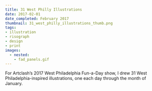 ```yaml
---
title: 31 West Philly Illustrations
date: 2017-02-01
date_completed: February 2017
thumbnail: 31_west_philly_illustrations_thumb.png
tags:
- illustration
- risograph
- design
- print
images:
  - nested:
    - fad_panels.gif
---
```


For Artclash’s 2017 West Philadelphia Fun-a-Day show, I drew 31 West Philadelphia-inspired illustrations, one each day through the month of January.
